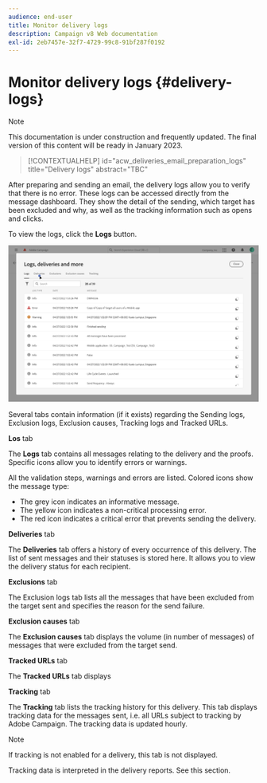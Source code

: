 ```yaml
---
audience: end-user
title: Monitor delivery logs
description: Campaign v8 Web documentation
exl-id: 2eb7457e-32f7-4729-99c8-91bf287f0192
---
```

# Monitor delivery logs {#delivery-logs}

>[!NOTE]
>
>This documentation is under construction and frequently updated. The final version of this content will be ready in January 2023.

>[!CONTEXTUALHELP]
>id="acw_deliveries_email_preparation_logs"
>title="Delivery logs"
>abstract="TBC"

After preparing and sending an email, the delivery logs allow you to verify that there is no error. These logs can be accessed directly from the message dashboard. They show the detail of the sending, which target has been excluded and why, as well as the tracking information such as opens and clicks.

To view the logs, click the **Logs** button.

![](assets/logs.png)

Several tabs contain information (if it exists) regarding the Sending logs, Exclusion logs, Exclusion causes, Tracking logs and Tracked URLs. 

**Los** tab

The **Logs** tab contains all messages relating to the delivery and the proofs. Specific icons allow you to identify errors or warnings. 

All the validation steps, warnings and errors are listed. Colored icons show the message type:

* The grey icon indicates an informative message.
* The yellow icon indicates a non-critical processing error.
* The red icon indicates a critical error that prevents sending the delivery. 

**Deliveries** tab

The **Deliveries** tab offers a history of every occurrence of this delivery. The list of sent messages and their statuses is stored here. It allows you to view the delivery status for each recipient.

**Exclusions** tab

The Exclusion logs tab lists all the messages that have been excluded from the target sent and specifies the reason for the send failure.

**Exclusion causes** tab

The **Exclusion causes** tab displays the volume (in number of messages) of messages that were excluded from the target send.

**Tracked URLs** tab

The **Tracked URLs** tab displays

**Tracking** tab

The **Tracking** tab lists the tracking history for this delivery. This tab displays tracking data for the messages sent, i.e. all URLs subject to tracking by Adobe Campaign. The tracking data is updated hourly.

>[!NOTE]
>
>If tracking is not enabled for a delivery, this tab is not displayed.

Tracking data is interpreted in the delivery reports. See this section.
